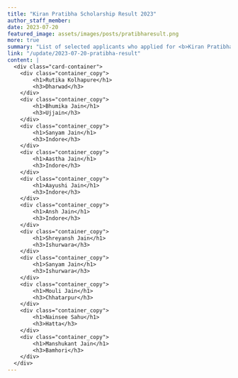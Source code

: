 ```yaml
---
title: "Kiran Pratibha Scholarship Result 2023"
author_staff_member:
date: 2023-07-20
featured_image: assets/images/posts/pratibharesult.png
more: true
summary: "List of selected applicants who applied for <b>Kiran Pratibha</b> Scholarship 2023."
link: "/update/2023-07-20-pratibha-result"
content: |
  <div class="card-container">
    <div class="container_copy">
        <h1>Rutika Kolhapure</h1>
        <h3>Dharwad</h3>
    </div>
    <div class="container_copy">
        <h1>Bhumika Jain</h1>
        <h3>Ujjain</h3>
    </div>
    <div class="container_copy">
        <h1>Sanyam Jain</h1>
        <h3>Indore</h3>
    </div>
    <div class="container_copy">
        <h1>Aastha Jain</h1>
        <h3>Indore</h3>
    </div>
    <div class="container_copy">
        <h1>Aayushi Jain</h1>
        <h3>Indore</h3>
    </div>
    <div class="container_copy">
        <h1>Ansh Jain</h1>
        <h3>Indore</h3>
    </div>
    <div class="container_copy">
        <h1>Shreyansh Jain</h1>
        <h3>Ishurwara</h3>
    </div>
    <div class="container_copy">
        <h1>Sanyam Jain</h1>
        <h3>Ishurwara</h3>
    </div>
    <div class="container_copy">
        <h1>Mouli Jain</h1>
        <h3>Chhatarpur</h3>
    </div>
    <div class="container_copy">
        <h1>Nainsee Sahu</h1>
        <h3>Hatta</h3>
    </div>
    <div class="container_copy">
        <h1>Manshukant Jain</h1>
        <h3>Bamhori</h3>
    </div>
  </div>
---
```

